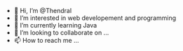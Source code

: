 - 👋 Hi, I’m @Thendral
- 👀 I’m interested in web developement and programming
- 🌱 I’m currently learning Java
- 💞️ I’m looking to collaborate on ...
- 📫 How to reach me ...

<!---
Thendral2409/Thendral2409 is a ✨ special ✨ repository because its `README.md` (this file) appears on your GitHub profile.
You can click the Preview link to take a look at your changes.
--->
